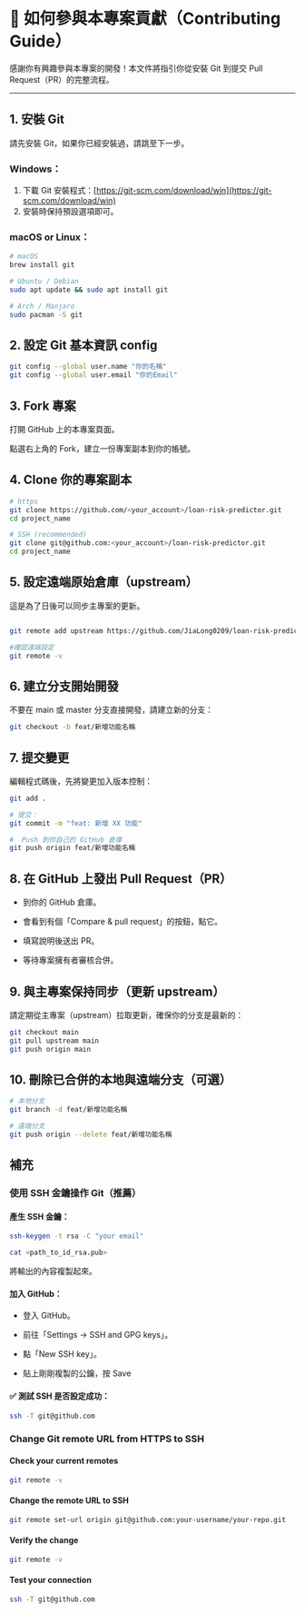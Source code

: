 # 📘 如何參與本專案貢獻（Contributing Guide）

感謝你有興趣參與本專案的開發！本文件將指引你從安裝 Git 到提交 Pull Request（PR）的完整流程。

---

## 1. 安裝 Git

請先安裝 Git，如果你已經安裝過，請跳至下一步。

### Windows：

1. 下載 Git 安裝程式：[https://git-scm.com/download/win](https://git-scm.com/download/win)
2. 安裝時保持預設選項即可。

### macOS or Linux：

```bash
# macOS
brew install git

# Ubuntu / Debian
sudo apt update && sudo apt install git

# Arch / Manjaro
sudo pacman -S git
```

## 2. 設定 Git 基本資訊 config
```bash
git config --global user.name "你的名稱"
git config --global user.email "你的Email"
```

## 3. Fork 專案
打開 GitHub 上的本專案頁面。

點選右上角的 Fork，建立一份專案副本到你的帳號。

## 4. Clone 你的專案副本 
``` bash
# https
git clone https://github.com/<your_account>/loan-risk-predictor.git
cd project_name

# SSH (recommended)
git clone git@github.com:<your_account>/loan-risk-predictor.git
cd project_name

```

## 5. 設定遠端原始倉庫（upstream）

這是為了日後可以同步主專案的更新。

``` bash

git remote add upstream https://github.com/JiaLong0209/loan-risk-predictor.git

#確認遠端設定
git remote -v
``` 

## 6. 建立分支開始開發
不要在 main 或 master 分支直接開發，請建立新的分支：

``` bash
git checkout -b feat/新增功能名稱
``` 

## 7. 提交變更
編輯程式碼後，先將變更加入版本控制：

``` bash
git add .

# 提交：
git commit -m "feat: 新增 XX 功能"

#  Push 到你自己的 GitHub 倉庫
git push origin feat/新增功能名稱

```
## 8. 在 GitHub 上發出 Pull Request（PR）

* 到你的 GitHub 倉庫。

* 會看到有個「Compare & pull request」的按鈕，點它。

* 填寫說明後送出 PR。

* 等待專案擁有者審核合併。

## 9. 與主專案保持同步（更新 upstream）
請定期從主專案（upstream）拉取更新，確保你的分支是最新的：

```bash
git checkout main
git pull upstream main
git push origin main
```

## 10. 刪除已合併的本地與遠端分支（可選）
``` bash
# 本地分支
git branch -d feat/新增功能名稱

# 遠端分支
git push origin --delete feat/新增功能名稱
```

## 補充

### 使用 SSH 金鑰操作 Git（推薦）

#### 產生 SSH 金鑰：

``` bash    
ssh-keygen -t rsa -C "your email"

cat <path_to_id_rsa.pub>

```

將輸出的內容複製起來。

#### 加入 GitHub：

* 登入 GitHub。

* 前往「Settings → SSH and GPG keys」。

* 點「New SSH key」。

* 貼上剛剛複製的公鑰，按 Save


#### ✅ 測試 SSH 是否設定成功：
``` bash    
ssh -T git@github.com
```

### Change Git remote URL from HTTPS to SSH

#### Check your current remotes

```bash
git remote -v
```

#### Change the remote URL to SSH

``` bash
git remote set-url origin git@github.com:your-username/your-repo.git
```

#### Verify the change

```bash
git remote -v
```

#### Test your connection

```bash
ssh -T git@github.com   
```


